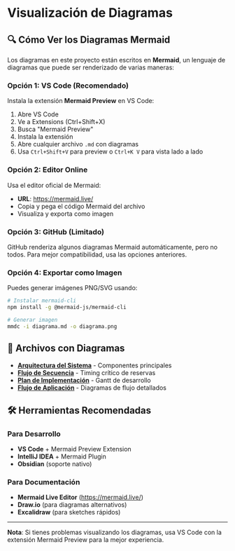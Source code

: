 # Visualización de Diagramas

## 🔍 Cómo Ver los Diagramas Mermaid

Los diagramas en este proyecto están escritos en **Mermaid**, un lenguaje de diagramas que puede ser renderizado de varias maneras:

### Opción 1: VS Code (Recomendado)
Instala la extensión **Mermaid Preview** en VS Code:
1. Abre VS Code
2. Ve a Extensions (Ctrl+Shift+X)
3. Busca "Mermaid Preview"
4. Instala la extensión
5. Abre cualquier archivo `.md` con diagramas
6. Usa `Ctrl+Shift+V` para preview o `Ctrl+K V` para vista lado a lado

### Opción 2: Editor Online
Usa el editor oficial de Mermaid:
- **URL**: https://mermaid.live/
- Copia y pega el código Mermaid del archivo
- Visualiza y exporta como imagen

### Opción 3: GitHub (Limitado)
GitHub renderiza algunos diagramas Mermaid automáticamente, pero no todos. Para mejor compatibilidad, usa las opciones anteriores.

### Opción 4: Exportar como Imagen
Puedes generar imágenes PNG/SVG usando:
```bash
# Instalar mermaid-cli
npm install -g @mermaid-js/mermaid-cli

# Generar imagen
mmdc -i diagrama.md -o diagrama.png
```

## 📁 Archivos con Diagramas

- **[Arquitectura del Sistema](arquitectura-sistema.md)** - Componentes principales
- **[Flujo de Secuencia](flujo-secuencia.md)** - Timing crítico de reservas  
- **[Plan de Implementación](../07-plan-implementacion.md)** - Gantt de desarrollo
- **[Flujo de Aplicación](../04-flujo-aplicacion.md)** - Diagramas de flujo detallados

## 🛠️ Herramientas Recomendadas

### Para Desarrollo
- **VS Code** + Mermaid Preview Extension
- **IntelliJ IDEA** + Mermaid Plugin
- **Obsidian** (soporte nativo)

### Para Documentación
- **Mermaid Live Editor** (https://mermaid.live/)
- **Draw.io** (para diagramas alternativos)
- **Excalidraw** (para sketches rápidos)

---

**Nota**: Si tienes problemas visualizando los diagramas, usa VS Code con la extensión Mermaid Preview para la mejor experiencia.
